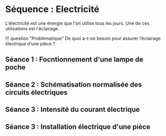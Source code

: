 # Séquence : Electricité 

L'électricité est une  énergie que l'on utilise tous les jours. Une de ces utilisations est l'éclairage. 

!!! question "Problématique"
    De quoi a-t-on besoin pour assurer l’éclairage électrique d’une pièce ?    

## Séance 1 : Focntionnement d'une lampe de poche


## Séance 2 : Schématisation normalisée des circuits électriques


## Séance 3 : Intensité du courant électrique


## Séance 3 : Installation électrique d'une pièce 